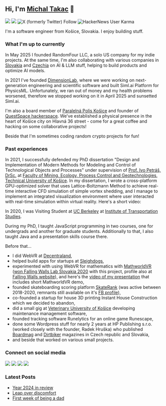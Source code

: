 ## Hi, I'm [Michal Takac](https://michaltakac.com) 👋

[![](https://komarev.com/ghpvc/?username=michaltakac&color=blue&label=Profile%20Views)](https://github.com/michaltakac/michaltakac)
[![](https://img.shields.io/github/followers/michaltakac?label=GitHub%20Followers)](https://github.com/michaltakac)
![X (formerly Twitter) Follow](https://img.shields.io/twitter/follow/michaltakac)
![HackerNews User Karma](https://img.shields.io/hackernews/user-karma/michaltakac)


I'm a software engineer from Košice, Slovakia. I enjoy building stuff.

### What I'm up to currently

In May 2025 I founded RandomFour LLC, a solo US company for my indie projects. At the same time, I'm also collaborating with various companies in [Slovakia](https://sudolabs.com/) and [Czechia](https://www.bottlecapai.com/) on AI & LLM stuff, helping to build products and optimize AI models.

In 2021 I've founded [DimensionLab](https://dimensionlab.org), where we were working on next-generation engineering and scientific software and built Siml.ai Platform for PhysicsML. Unfortunately, we ran out of money and my health problems worsened, therefore we stopped working on it in April 2025 and sunsetted Siml.ai.

I'm also a board member of [Paralelná Polis Košice](https://www.paralelnapoliskosice.sk/) and founder of [QuestSpace hackerspace](https://questspace.sk/?lang=en). We've established a physical presence in the heart of Košice city on Hlavná 36 street - come for a great coffee and hacking on some collaborative projects!

Beside that I'm sometimes coding random crypto projects for fun!

### Past experiences

In 2021, I successfully defended my PhD dissertation "Design and Implementation of Modern Methods for Modeling and Control of Technological Objects and Processes" under supervision of [Prof. Ivo Petráš, DrSc.](http://people.tuke.sk/ivo.petras/) at [Faculty of Mining, Ecology, Process Control and Geotechnologies](https://www.tuke.sk/wps/portal/tuke/faculties/fberg/), [Technical University of Košice](https://www.tuke.sk/wps/portal/tuke). In my dissertation, I wrote a cross-platform GPU-optimized solver that uses Lattice-Boltzmann Method to achieve real-time interactive CFD simulation of simple vortex shedding, and I manage to implement an integrated visualization environment where user interacted with real-time simulation within virtual reality. Here's a short video:



In 2020, I was Visiting Student at [UC Berkeley](https://www.berkeley.edu/) at [Institute of Transportation Studies](https://its.berkeley.edu/).

During my PhD, I taught JavaScript programming in two courses, one for undergrads and another for graduate students. Additionally to that, I also taught Java and a presentation skills course there.

Before that...

- I did WebVR at [Decentraland](https://decentraland.org/),
- helped build apps for startups at [Sleighdogs](https://sld.gs/),
- experimented with using WebVR for mathematics with [MathworldVR](https://mathworldvr.com) ([won Falling Walls Lab Slovakia 2020](http://fwlslovakia.sk/2020/10/03/fwls-2020-winners/) with this project, profile also at [Falling Walls website](https://falling-walls.com/people/michal-takac/)), and here's the [video of my presentation](https://www.youtube.com/watch?v=bGyR8zbJFuE) that includes short MathworldVR demo,
- founded skateboarding scoring platform [SkateRank](https://skaterank.com/) (was active between 2018-2020, remnants still available on it's [FB profile](https://www.facebook.com/skaterank/)),
- co-founded a startup for house 3D printing Instant House Construction which we decided to abandon,
- did a small gig at [Veterinary University of Košice](https://www.uvlf.sk/en) developing maintenance management software,
- founded tracking software Runelytics for an online game Runescape,
- done some Wordpress stuff for nearly 2 years at HP Publishing s.r.o. (worked closely with the founder, Radek Hruška) who published [Boardmag](https://www.bigmag.cz/?page=casopis&id=100&lang=en) and [Dirtbiker](https://www.bigmag.cz/?page=casopis&id=101&lang=en) magazines in Czech republic and Slovakia,
- and beside that worked on various small projects.



### Connect on social media

[![](https://img.shields.io/badge/facebook-%230077B5.svg?&style=for-the-badge&logo=facebook&logoColor=white&color=4267B2)](https://www.facebook.com/michaltakacquest/)
[![](https://img.shields.io/badge/twitter-%230077B5.svg?&style=for-the-badge&logo=twitter&logoColor=white&color=00acee)](https://twitter.com/michaltakac) 
[![](https://img.shields.io/badge/instagram-%230077B5.svg?&style=for-the-badge&logo=instagram&logoColor=white&color=8a3ab9)](https://www.instagram.com/trytacatchme/)
[![](https://img.shields.io/badge/linkedin-%230077B5.svg?&style=for-the-badge&logo=linkedin&logoColor=white0e76a8)](https://www.linkedin.com/in/michaltakac/)

### Latest Posts

<!-- BLOG-POST-LIST:START -->
- [Year 2024 in review](https://michaltakac.com/blog/2024-in-review/)
- [Leap over discomfort](https://michaltakac.com/blog/leap-over-discomfort/)
- [First week of being a dad](https://michaltakac.com/blog/first-week-being-a-dad/)
<!-- BLOG-POST-LIST:END -->

<!--
**michaltakac/michaltakac** is a ✨ _special_ ✨ repository because its `README.md` (this file) appears on your GitHub profile.

Here are some ideas to get you started:

- 🔭 I’m currently working on ...
- 🌱 I’m currently learning ...
- 👯 I’m looking to collaborate on ...
- 🤔 I’m looking for help with ...
- 💬 Ask me about ...
- 📫 How to reach me: ...
- 😄 Pronouns: ...
- ⚡ Fun fact: ...
-->
